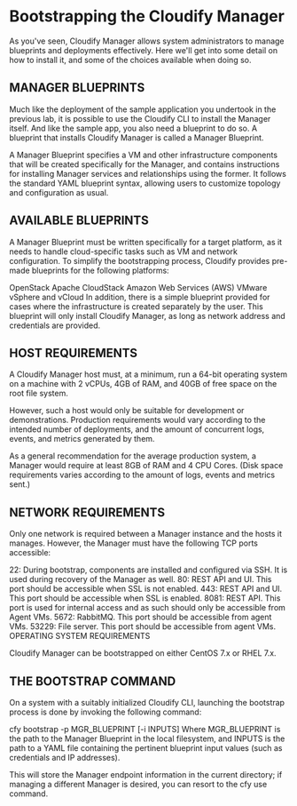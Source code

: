 # Bootstrapping the Cloudify Manager

As you've seen, Cloudify Manager allows system administrators to manage blueprints and deployments effectively. Here we'll get into some detail on how to install it, and some of the choices available when doing so.

## MANAGER BLUEPRINTS

Much like the deployment of the sample application you undertook in the previous lab, it is possible to use the Cloudify CLI to install the Manager itself. And like the sample app, you also need a blueprint to do so. A blueprint that installs Cloudify Manager is called a Manager Blueprint.

A Manager Blueprint specifies a VM and other infrastructure components that will be created specifically for the Manager, and contains instructions for installing Manager services and relationships using the former. It follows the standard YAML blueprint syntax, allowing users to customize topology and configuration as usual.

## AVAILABLE BLUEPRINTS

A Manager Blueprint must be written specifically for a target platform, as it needs to handle cloud-specific tasks such as VM and network configuration. To simplify the bootstrapping process, Cloudify provides pre-made blueprints for the following platforms:

OpenStack
Apache CloudStack
Amazon Web Services (AWS)
VMware vSphere and vCloud
In addition, there is a simple blueprint provided for cases where the infrastructure is created separately by the user. This blueprint will only install Cloudify Manager, as long as network address and credentials are provided.

## HOST REQUIREMENTS

A Cloudify Manager host must, at a minimum, run a 64-bit operating system on a machine with 2 vCPUs, 4GB of RAM, and 40GB of free space on the root file system.

However, such a host would only be suitable for development or demonstrations. Production requirements would vary according to the intended number of deployments, and the amount of concurrent logs, events, and metrics generated by them.

As a general recommendation for the average production system, a Manager would require at least 8GB of RAM and 4 CPU Cores. (Disk space requirements varies according to the amount of logs, events and metrics sent.)

## NETWORK REQUIREMENTS

Only one network is required between a Manager instance and the hosts it manages. However, the Manager must have the following TCP ports accessible:

22: During bootstrap, components are installed and configured via SSH. It is used during recovery of the Manager as well.
80: REST API and UI. This port should be accessible when SSL is not enabled.
443: REST API and UI. This port should be accessible when SSL is enabled.
8081: REST API. This port is used for internal access and as such should only be accessible from Agent VMs.
5672: RabbitMQ. This port should be accessible from agent VMs.
53229: File server. This port should be accessible from agent VMs.
OPERATING SYSTEM REQUIREMENTS

Cloudify Manager can be bootstrapped on either CentOS 7.x or RHEL 7.x.

## THE BOOTSTRAP COMMAND

On a system with a suitably initialized Cloudify CLI, launching the bootstrap process is done by invoking the following command:

cfy bootstrap -p MGR_BLUEPRINT [-i INPUTS]
Where MGR_BLUEPRINT is the path to the Manager Blueprint in the local filesystem, and INPUTS is the path to a YAML file containing the pertinent blueprint input values (such as credentials and IP addresses).

This will store the Manager endpoint information in the current directory; if managing a different Manager is desired, you can resort to the cfy use command.